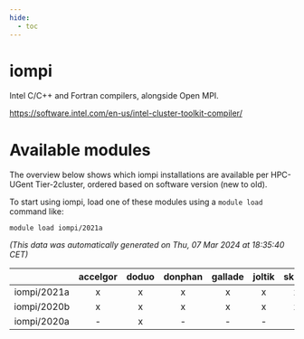 ```yaml
---
hide:
  - toc
---
```


iompi
=====


Intel C/C++ and Fortran compilers, alongside Open MPI.

https://software.intel.com/en-us/intel-cluster-toolkit-compiler/
# Available modules


The overview below shows which iompi installations are available per HPC-UGent Tier-2cluster, ordered based on software version (new to old).

To start using iompi, load one of these modules using a `module load` command like:

```shell
module load iompi/2021a
```

*(This data was automatically generated on Thu, 07 Mar 2024 at 18:35:40 CET)*  

| |accelgor|doduo|donphan|gallade|joltik|skitty|
| :---: | :---: | :---: | :---: | :---: | :---: | :---: |
|iompi/2021a|x|x|x|x|x|x|
|iompi/2020b|x|x|x|x|x|x|
|iompi/2020a|-|x|-|-|-|-|
